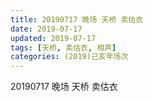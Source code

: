 ```yaml
---
title: 20190717 晚场 天桥 卖估衣
date: 2019-07-17
updated: 2019-07-17
tags: [天桥, 卖估衣, 相声]
categories: (2019)己亥年场次
---
```

20190717 晚场 天桥 卖估衣